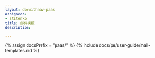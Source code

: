 ```yaml
---
layout: docwithnav-paas
assignees:
- stitenko
title: 邮件模板
description:

---
```


{% assign docsPrefix = "paas/" %}
{% include docs/pe/user-guide/mail-templates.md %}